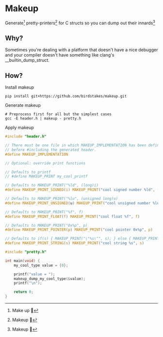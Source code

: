 # Makeup

Generate[^1] pretty-printers[^2] for C structs so you can dump out their innards[^3]

[^1]: Make up 🔨
[^2]: Makeup 💄
[^3]: Makeup 🧱

## Why?

Sometimes you're dealing with a platform that doesn't have a nice debugger and your compiler doesn't have something like clang's \__builtin_dump_struct.

## How?

Install makeup

```
pip install git+https://github.com/birdstakes/makeup.git
```

Generate makeup

```
# Preprocess first for all but the simplest cases
gcc -E header.h | makeup - pretty.h
```

Apply makeup

```c
#include "header.h"

// There must be one file in which MAKEUP_IMPLEMENTATION has been defined
// before #including the generated header.
#define MAKEUP_IMPLEMENTATION

// Optional: override print functions

// Defaults to printf
// #define MAKEUP_PRINT my_cool_printf

// Defaults to MAKEUP_PRINT("%ld", (long)i)
#define MAKEUP_PRINT_SIGNED(i) MAKEUP_PRINT("cool signed number %ld", (long)i)

// Defaults to MAKEUP_PRINT("%lu", (unsigned long)u)
#define MAKEUP_PRINT_UNSIGNED(u) MAKEUP_PRINT("cool unsigned number %lu", (unsigned long)u)

// Defaults to MAKEUP_PRINT("%f", f)
#define MAKEUP_PRINT_FLOAT(f) MAKEUP_PRINT("cool float %f", f)

// Defaults to MAKEUP_PRINT("0x%p", p)
#define MAKEUP_PRINT_POINTER(p) MAKEUP_PRINT("cool pointer 0x%p", p)

// Defaults to if(s) { MAKEUP_PRINT("\"%s\"", s); } else { MAKEUP_PRINT("NULL"); }
#define MAKEUP_PRINT_STRING(s) MAKEUP_PRINT("cool string %s", s)

#include "pretty.h"

int main(void) {
    my_cool_type value = {0};

    printf("value = ");
    makeup_dump_my_cool_type(&value);
    printf("\n");

    return 0;
}
```
